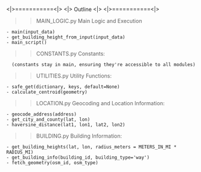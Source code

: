  <|>===========<|>
 <|>  Outline  <|>
 <|>===========<|>


>> MAIN_LOGIC.py
  Main Logic and Execution
  
    - main(input_data)
    - get_building_height_from_input(input_data)
    - main_script()


>> CONSTANTS.py
  Constants:
  
      (constants stay in main, ensuring they're accessible to all modules)


>> UTILITIES.py
  Utility Functions:
  
    - safe_get(dictionary, keys, default=None)
    - calculate_centroid(geometry)


>> LOCATION.py
  Geocoding and Location Information:
  
    - geocode_address(address)
    - get_city_and_county(lat, lon)
    - haversine_distance(lat1, lon1, lat2, lon2)


>> BUILDING.py
  Building Information:
  
    - get_building_heights(lat, lon, radius_meters = METERS_IN_MI * RADIUS_MI)
    - get_building_info(building_id, building_type='way')
    - fetch_geometry(osm_id, osm_type)
